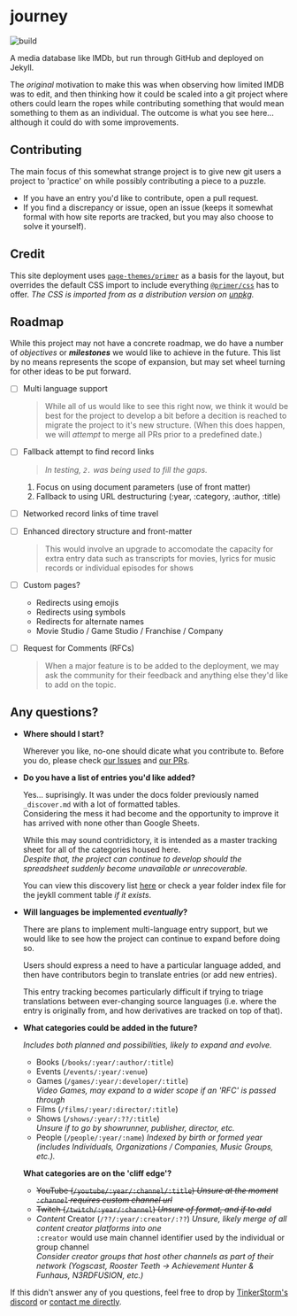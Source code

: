 # journey

![build](https://github.com/sudojunior/journey/workflows/build/badge.svg)

A media database like IMDb, but run through GitHub and deployed on Jekyll.

The _original_ motivation to make this was when observing how limited IMDB was to edit, and then thinking how it could be scaled into a git project where others could learn the ropes while contributing something that would mean something to them as an individual. The outcome is what you see here... although it could do with some improvements.

## Contributing

The main focus of this somewhat strange project is to give new git users a project to 'practice' on while possibly contributing a piece to a puzzle.

- If you have an entry you'd like to contribute, open a pull request.
- If you find a discrepancy or issue, open an issue (keeps it somewhat formal with how site reports are tracked, but you may also choose to solve it yourself).

## Credit

This site deployment uses [`page-themes/primer`](https://github.com/page-themes/primer) as a basis for the layout, but overrides the default CSS import to include everything [`@primer/css`](https://github.com/primer/css) has to offer. *The CSS is imported from as a distribution version on [unpkg](https://unpkg.com).*

## Roadmap

While this project may not have a concrete roadmap, we do have a number of _objectives_ or **_milestones_** we would like to achieve in the future. This list by no means represents the scope of expansion, but may set wheel turning for other ideas to be put forward.

- [ ] Multi language support

  > While all of us would like to see this right now, we think it would be best for the project to develop a bit before a decition is reached to migrate the project to it's new structure. (When this does happen, we will _attempt_ to merge all PRs prior to a predefined date.)

- [ ] Fallback attempt to find record links

  > _In testing, `2.` was being used to fill the gaps._

  1. Focus on using document parameters (use of front matter)
  2. Fallback to using URL destructuring (:year, :category, :author, :title)

- [ ] Networked record links of time travel

- [ ] Enhanced directory structure and front-matter

  > This would involve an upgrade to accomodate the capacity for extra entry data such as transcripts for movies, lyrics for music records or individual episodes for shows

- [ ] Custom pages?

  - Redirects using emojis
  - Redirects using symbols
  - Redirects for alternate names
  - Movie Studio / Game Studio / Franchise / Company

- [ ] Request for Comments (RFCs)

  > When a major feature is to be added to the deployment, we may ask the community for their feedback and anything else they'd like to add on the topic.

## Any questions?

- **Where should I start?**

  Wherever you like, no-one should dicate what you contribute to. Before you do, please check [our Issues](https://github.com/TinkerStorm/journey/issues) and [our PRs](https://github.com/TinkerStorm/journey/pulls).

- **Do you have a list of entries you'd like added?**

  Yes... suprisingly. It was under the docs folder previously named `_discover.md` with a lot of formatted tables.  
  Considering the mess it had become and the opportunity to improve it has arrived with none other than Google Sheets.  
  
  While this may sound contridictory, it is intended as a master tracking sheet for all of the categories housed here.  
  *Despite that, the project can continue to develop should the spreadsheet suddenly become unavailable or unrecoverable.*

  You can view this discovery list [here](./docs/_discover) or check a year folder index file for the jeykll comment table *if it exists*.

- **Will languages be implemented *eventually*?**

  There are plans to implement multi-language entry support, but we would like to see how the project can continue to expand before doing so.

  Users should express a need to have a particular language added, and then have contributors begin to translate entries (or add new entries).

  This entry tracking becomes particularly difficult if trying to triage translations between ever-changing source languages (i.e. where the entry is originally from, and how derivatives are tracked on top of that).

- **What categories could be added in the future?**

  *Includes both planned and possibilities, likely to expand and evolve.*

  - Books (`/books/:year/:author/:title`)
  - Events (`/events/:year/:venue`)
  - Games (`/games/:year/:developer/:title`)  
    *Video Games, may expand to a wider scope if an 'RFC' is passed through*
  - Films (`/films/:year/:director/:title`)
  - Shows (`/shows/:year/:??/:title`)  
    *Unsure if to go by showrunner, publisher, director, etc.*
  - People (`/people/:year/:name`)
    *Indexed by birth or formed year (includes Individuals, Organizations / Companies, Music Groups, etc.).*

  **What categories are on the 'cliff edge'?**

  - ~~YouTube (`/youtube/:year/:channel/:title`) *Unsure at the moment*  
    *`:channel` requires custom channel url*~~
  - ~~Twitch (`/twitch/:year/:channel`) *Unsure of format, and if to add*~~
  - *Content* Creator (`/??/:year/:creator/:??`) *Unsure, likely merge of all content creator platforms into one*  
    `:creator` would use main channel identifier used by the individual or group channel  
    *Consider creator groups that host other channels as part of their network (Yogscast, Rooster Teeth -> Achievement Hunter & Funhaus, N3RDFUSION, etc.)*

If this didn't answer any of you questions, feel free to drop by [TinkerStorm's discord](https://discord.gg/Bb3JQQG) or [contact me directly](https://sudojunior.github.io/about/).